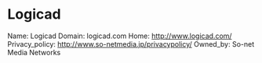 
# Logicad

Name: Logicad
Domain: logicad.com
Home: http://www.logicad.com/
Privacy_policy: http://www.so-netmedia.jp/privacypolicy/
Owned_by: So-net Media Networks
